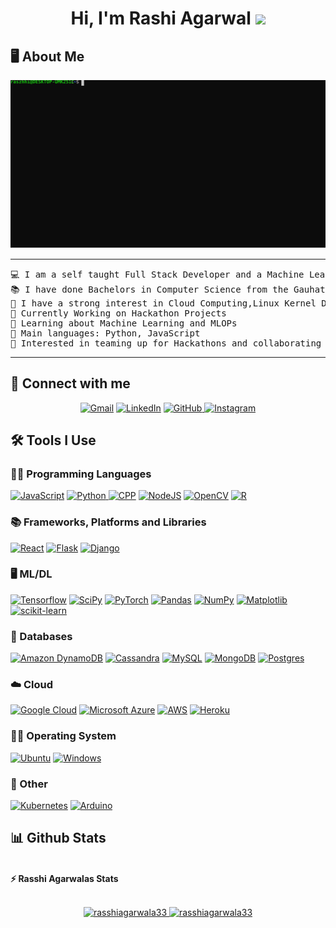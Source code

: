 <h1 align="center">
Hi, I'm Rashi Agarwal
	<a href="https://github.com/rasshiagarwala33/rasshiagarwala33" target="_self">
		<img src="https://media.giphy.com/media/hvRJCLFzcasrR4ia7z/giphy.gif" width="30">
	</a>
</h1>

## 🖥️ About Me
<img src="https://raw.githubusercontent.com/rasshiagarwala33/rasshiagarwala33/32c162fcb84f33e46ac5d652b6d0914099e1a6ad/rasshiagrwala3399.svg">
<hr>

<pre>
💻 I am a self taught Full Stack Developer and a Machine Learning Developer
📚 I have done Bachelors in Computer Science from the Gauhati University Institute Of Science And Technology
📝 I have a strong interest in Cloud Computing,Linux Kernel Devlopment and Machine Learning
🔭 Currently Working on Hackathon Projects
🌱 Learning about Machine Learning and MLOPs 
🌟 Main languages: Python, JavaScript
🚩 Interested in teaming up for Hackathons and collaborating to make cool projects
</pre>
<hr>

## 🤝 Connect with me
<p align="center">
	<a href="mailto:agarwalrashi@gmail.com"><img img src="https://img.shields.io/badge/Gmail-D14836?style=for-the-badge&logo=gmail&logoColor=white" alt="Gmail"/></a>
	<a href="https://www.linkedin.com/in/rashi-agarwal-2b6b211b0/"><img src="https://img.shields.io/badge/LinkedIn-0077B5?style=for-the-badge&logo=linkedin&logoColor=white" alt="LinkedIn"/></a>
	<a href="https://github.com/rasshiagarwala33/rasshiagarwala33/"><img src="https://img.shields.io/badge/GitHub-100000?style=for-the-badge&logo=github&logoColor=white" alt="GitHub"/>
        <a href="https://www.instagram.com/raaaashhiiiii/"><img src="https://img.shields.io/badge/Instagram-%23E4405F.svg?style=for-the-badge&logo=Instagram&logoColor=white" alt="Instagram"/>
	</a>
</p>

## 🛠️ Tools  I Use

### 👨‍💻 Programming Languages

<p>
    <a href="https://github.com/rasshiagarwala33/rasshiagarwala33"><img alt="JavaScript" src="https://img.shields.io/badge/JavaScript-F7DF1E?style=for-the-badge&logo=javascript&logoColor=black"></a>
    <a href="https://github.com/rasshiagarwala33/rasshiagarwala33/"><img alt="Python" src="https://img.shields.io/badge/Python-3776AB?style=for-the-badge&logo=python&logoColor=white"</a>
    <a href="https://github.com/rasshiagarwala33/rasshiagarwala33/"><img alt="CPP" src="https://img.shields.io/badge/C%2B%2B-00599C?style=for-the-badge&logo=c%2B%2B&logoColor=white"></a>
    <a href="https://github.com/cyrixninja"><img alt="NodeJS" src="https://img.shields.io/badge/node.js-6DA55F?style=for-the-badge&logo=node.js&logoColor=white"></a>
    <a href="https://github.com/cyrixninja"><img alt="OpenCV" src="https://img.shields.io/badge/opencv-%23white.svg?style=for-the-badge&logo=opencv&logoColor=white"></a>
    <a href="https://github.com/rasshiagarwala33/rasshiagarwala33/"><img alt="R" src="https://img.shields.io/badge/R-276DC3?style=for-the-badge&logo=r&logoColor=white"></a>
    
### 📚 Frameworks, Platforms and Libraries

<p>
   <a href="https://github.com/rasshiagarwala33/rasshiagarwala33/"><img alt="React" src="https://img.shields.io/badge/React-20232A?style=for-the-badge&logo=react&logoColor=61DAFB"></a>
  <a href="https://github.com/rasshiagarwala33/rasshiagarwala33/"><img alt="Flask" src="https://img.shields.io/badge/Flask-000000?style=for-the-badge&logo=flask&logoColor=white"></a>
   <a href="https://github.com/rasshiagarwala33/rasshiagarwala33/"><img alt="Django" src="https://img.shields.io/badge/Django-092E20?style=for-the-badge&logo=django&logoColor=white"></a>
</p>  

### 🖥️ ML/DL

<p>
	<a href="https://github.com/cyrixninja"><img alt="Tensorflow" src="https://img.shields.io/badge/TensorFlow-%23FF6F00.svg?style=for-the-badge&logo=TensorFlow&logoColor=white"></a>
	<a href="https://github.com/cyrixninja"><img alt="SciPy" src="https://img.shields.io/badge/SciPy-%230C55A5.svg?style=for-the-badge&logo=scipy&logoColor=%white"></a>
	<a href="https://github.com/cyrixninja"><img alt="PyTorch" src="https://img.shields.io/badge/PyTorch-%23EE4C2C.svg?style=for-the-badge&logo=PyTorch&logoColor=white"></a>
	<a href="https://github.com/cyrixninja"><img alt="Pandas" src="https://img.shields.io/badge/pandas-%23150458.svg?style=for-the-badge&logo=pandas&logoColor=white"></a>
	<a href="https://github.com/cyrixninja"><img alt="NumPy" src="https://img.shields.io/badge/numpy-%23013243.svg?style=for-the-badge&logo=numpy&logoColor=white"></a>
	<a href="https://github.com/cyrixninja"><img alt="Matplotlib" src="https://img.shields.io/badge/Matplotlib-%23ffffff.svg?style=for-the-badge&logo=Matplotlib&logoColor=black"></a>
	<a href="https://github.com/cyrixninja"><img alt="scikit-learn" src="https://img.shields.io/badge/scikit--learn-%23F7931E.svg?style=for-the-badge&logo=scikit-learn&logoColor=white"></a>
</p>

### 💾 Databases
<p>
 <a href="https://github.com/cyrixninja"><img alt="Amazon DynamoDB" src="https://img.shields.io/badge/Amazon%20DynamoDB-4053D6?style=for-the-badge&logo=Amazon%20DynamoDB&logoColor=white"></a>
 <a href="https://github.com/cyrixninja"><img alt="Cassandra" src="https://img.shields.io/badge/cassandra-%231287B1.svg?style=for-the-badge&logo=apache-cassandra&logoColor=white"></a>
 <a href="https://github.com/cyrixninja"><img alt="MySQL" src="https://img.shields.io/badge/mysql-%2300f.svg?style=for-the-badge&logo=mysql&logoColor=white"></a>
 <a href="https://github.com/cyrixninja"><img alt="MongoDB" src="https://img.shields.io/badge/MongoDB-%234ea94b.svg?style=for-the-badge&logo=mongodb&logoColor=white"></a>
 <a href="https://github.com/cyrixninja"><img alt="Postgres" src="https://img.shields.io/badge/postgres-%23316192.svg?style=for-the-badge&logo=postgresql&logoColor=white"></a>
</p>

### ☁️ Cloud

<p>
    <a href="https://github.com/cyrixninja"><img alt="Google Cloud" src="https://img.shields.io/badge/Google_Cloud-4285F4?style=for-the-badge&logo=google-cloud&logoColor=white"></a>
    <a href="https://github.com/cyrixninja"><img alt="Microsoft Azure" src ="https://img.shields.io/badge/Microsoft_Azure-0089D6?style=for-the-badge&logo=microsoft-azure&logoColor=white"></a>
    <a href="https://github.com/cyrixninja"><img alt="AWS" src ="https://img.shields.io/badge/Amazon_AWS-232F3E?style=for-the-badge&logo=amazon-aws&logoColor=white"></a>
    <a href="https://github.com/cyrixninja"><img alt="Heroku" src ="https://img.shields.io/badge/Heroku-430098?style=for-the-badge&logo=heroku&logoColor=white"></a>
</p> 

### 👨‍💻 Operating System

<p>
    <a href="https://github.com/cyrixninja"><img alt="Ubuntu" src="https://img.shields.io/badge/Ubuntu-E95420?style=for-the-badge&logo=ubuntu&logoColor=white"></a>
    <a href="https://github.com/rasshiagarwala33/rasshiagarwala33/"><img alt="Windows" src="https://img.shields.io/badge/Windows-0078D6?style=for-the-badge&logo=windows&logoColor=white"></a>
</p> 

### 🥅 Other
<p>
    <a href="https://github.com/cyrixninja"><img alt="Kubernetes" src="https://img.shields.io/badge/kubernetes-%23326ce5.svg?style=for-the-badge&logo=kubernetes&logoColor=white"></a>
    <a href="https://github.com/cyrixninja"><img alt="Arduino" src="https://img.shields.io/badge/-Arduino-00979D?style=for-the-badge&logo=Arduino&logoColor=white"></a> 
</p>


## 📊 Github Stats

<br/>
<summary><b>⚡ Rasshi Agarwalas Stats</b></summary>
<br/>
<p align="center">
	<a href="https://github.com/rasshiagarwala33/rasshiagarwala33/">
	<img width="49.5%" src="https://github-readme-stats.vercel.app/api?username=rasshiagarwala33&show_icons=true" alt="rasshiagarwala33">
	<img width="49.5%" src="https://github-readme-streak-stats.herokuapp.com/?user=rasshiagarwala33" alt="rasshiagarwala33">
	</a>
	<br/>
</p>
<br/>
<!--
<summary><b>⚡ Activity graph</b></summary>
<br/>
<p align="center">
	<a href="https://github.com/rasshiagarwala33/rasshiagarwala33/">
		<img src="https://activity-graph.herokuapp.com/graph?username=rasshiagarwala33&bg_color=ffffff&color=000000&line=000000&point=000000&area=true&hide_border=true" alt="rasshiagarwala33">
	</a>
</p>
<br/>
-->
